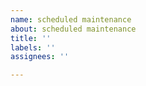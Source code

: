 ```yaml
---
name: scheduled maintenance
about: scheduled maintenance
title: ''
labels: ''
assignees: ''

---
```


<!--
start: 2022-02-24T13:00:00.220Z
end: 2022-02-24T14:00:00.220Z
expectedDown: siteName
expectedDegraded: siteName
-->
